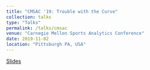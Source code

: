 ```yaml
---
title: "CMSAC '19: Trouble with the Curve"
collection: talks
type: "Talks"
permalink: /talks/cmsac
venue: "Carnegie Mellon Sports Analytics Conference"
date: 2019-11-02
location: "Pittsburgh PA, USA"
---
```


[Slides](http://talks.jacobdanovitch.me/cmsac/CMSAC19.slides.html)
